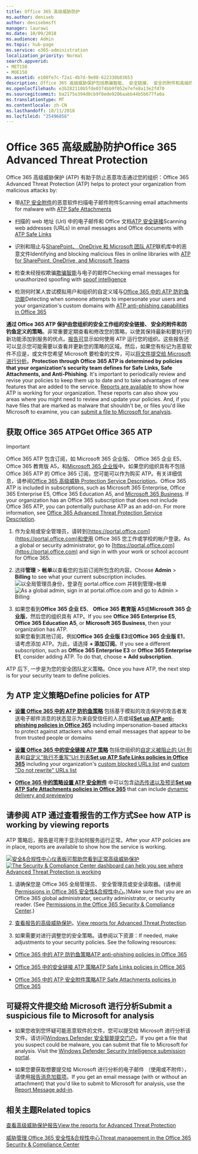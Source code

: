 ```yaml
---
title: Office 365 高级威胁防护
ms.author: deniseb
author: denisebmsft
manager: laurawi
ms.date: 10/09/2018
ms.audience: Admin
ms.topic: hub-page
ms.service: o365-administration
localization_priority: Normal
search.appverid:
- MET150
- MOE150
ms.assetid: e100fe7c-f2a1-4b7d-9e08-622330b83653
description: Office 365 高级威胁保护包括欺骗智能、 安全链接、 安全的附件和高级的防钓鱼功能。For Business 和 Microsoft 团队之前，还进行了高级的威胁保护扩展到 SharePoint Online、 OneDrive 中的文件。
ms.openlocfilehash: e3b282118b5fde0374bb9f052e7efe8a13e2fd70
ms.sourcegitcommit: ba2175e394d0cb9f8ede9206aabb44b5b677fa0a
ms.translationtype: MT
ms.contentlocale: zh-CN
ms.lasthandoff: 10/11/2018
ms.locfileid: "25496856"
---
```

# <a name="office-365-advanced-threat-protection"></a><span data-ttu-id="6767e-104">Office 365 高级威胁防护</span><span class="sxs-lookup"><span data-stu-id="6767e-104">Office 365 Advanced Threat Protection</span></span>

<span data-ttu-id="6767e-105">Office 365 高级威胁保护 (ATP) 有助于防止恶意攻击通过您的组织：</span><span class="sxs-lookup"><span data-stu-id="6767e-105">Office 365 Advanced Threat Protection (ATP) helps to protect your organization from malicious attacks by:</span></span>
  
- <span data-ttu-id="6767e-106">带[ATP 安全附件](atp-safe-attachments.md)的恶意软件扫描电子邮件附件</span><span class="sxs-lookup"><span data-stu-id="6767e-106">Scanning email attachments for malware with [ATP Safe Attachments](atp-safe-attachments.md)</span></span>
    
- <span data-ttu-id="6767e-107">扫描的 web 地址 (Url) 中的电子邮件和 Office 文档[ATP 安全链接](atp-safe-links.md)</span><span class="sxs-lookup"><span data-stu-id="6767e-107">Scanning web addresses (URLs) in email messages and Office documents with [ATP Safe Links](atp-safe-links.md)</span></span>
    
- <span data-ttu-id="6767e-108">识别和阻止与[SharePoint、 OneDrive 和 Microsoft 团队 ATP](atp-for-spo-odb-and-teams.md)联机库中的恶意文件</span><span class="sxs-lookup"><span data-stu-id="6767e-108">Identifying and blocking malicious files in online libraries with [ATP for SharePoint, OneDrive, and Microsoft Teams](atp-for-spo-odb-and-teams.md)</span></span>
    
- <span data-ttu-id="6767e-109">检查未经授权欺骗[欺骗智能](learn-about-spoof-intelligence.md)与电子的邮件</span><span class="sxs-lookup"><span data-stu-id="6767e-109">Checking email messages for unauthorized spoofing with [spoof intelligence](learn-about-spoof-intelligence.md)</span></span>
    
- <span data-ttu-id="6767e-110">检测何时某人尝试模拟用户和组织的自定义域与[Office 365 中的 ATP 防钓鱼功能](atp-anti-phishing.md)</span><span class="sxs-lookup"><span data-stu-id="6767e-110">Detecting when someone attempts to impersonate your users and your organization's custom domains with [ATP anti-phishing capabilities in Office 365](atp-anti-phishing.md)</span></span>
    
<span data-ttu-id="6767e-p102">**通过 Office 365 ATP 保护由您组织的安全工作组的安全链接、 安全的附件和防钓鱼定义的策略**。非常重要定期查看和修改您的策略，以使其保持最新和要执行的新功能添加到服务的优点。[报告可](view-reports-for-atp.md)显示如何使用 ATP 运行您的组织。这些报告还可以显示您可能需要以查看并更新您的策略的区域。然后，如果您有标记为恶意软件不应是，或文件您希望 Microsoft 要检查的文件，可以[将文件提交给 Microsoft 进行分析](#submit-a-suspicious-file-to-microsoft-for-analysis)。</span><span class="sxs-lookup"><span data-stu-id="6767e-p102">**Protection through Office 365 ATP is determined by policies that your organization's security team defines for Safe Links, Safe Attachments, and Anti-Phishing**. It's important to periodically review and revise your policies to keep them up to date and to take advantages of new features that are added to the service. [Reports are available](view-reports-for-atp.md) to show how ATP is working for your organization. These reports can also show you areas where you might need to review and update your policies. And, if you have files that are marked as malware that shouldn't be, or files you'd like Microsoft to examine, you can [submit a file to Microsoft for analysis](#submit-a-suspicious-file-to-microsoft-for-analysis).</span></span>
      
## <a name="get-office-365-atp"></a><span data-ttu-id="6767e-116">获取 Office 365 ATP</span><span class="sxs-lookup"><span data-stu-id="6767e-116">Get Office 365 ATP</span></span>

> [!IMPORTANT]
> <span data-ttu-id="6767e-p103">Office 365 ATP 包含订阅，如 Microsoft 365 企业版、 Office 365 企业 E5、 Office 365 教育版 A5，和[Microsoft 365 企业版](https://support.office.com/article/c123694a-1efb-459e-a8d5-2187975373dc)中。如果您的组织具有不包括 Office 365 ATP 的 Office 365 订阅，您可能可以作为购买 ATP。有关详细信息，请参阅[Office 365 高级威胁 Protection Service Description](https://technet.microsoft.com/library/exchange-online-advanced-threat-protection-service-description.aspx)。</span><span class="sxs-lookup"><span data-stu-id="6767e-p103">Office 365 ATP is included in subscriptions, such as Microsoft 365 Enterprise, Office 365 Enterprise E5, Office 365 Education A5, and [Microsoft 365 Business](https://support.office.com/article/c123694a-1efb-459e-a8d5-2187975373dc). If your organization has an Office 365 subscription that does not include Office 365 ATP, you can potentially purchase ATP as an add-on. For more information, see [Office 365 Advanced Threat Protection Service Description](https://technet.microsoft.com/library/exchange-online-advanced-threat-protection-service-description.aspx).</span></span> 

1. <span data-ttu-id="6767e-120">作为全局或安全管理员，请转到[https://portal.office.com](https://portal.office.com)和使用 Office 365 您工作或学校的帐户登录。</span><span class="sxs-lookup"><span data-stu-id="6767e-120">As a global or security administrator, go to [https://portal.office.com](https://portal.office.com) and sign in with your work or school account for Office 365.</span></span> 
    
2. <span data-ttu-id="6767e-121">选择**管理** \> **帐单**以查看您的当前订阅所包含的内容。</span><span class="sxs-lookup"><span data-stu-id="6767e-121">Choose **Admin** \> **Billing** to see what your current subscription includes.</span></span> <br/><span data-ttu-id="6767e-122">![以全局管理员身份，登录在 portal.office.com 并转到管理\>帐单](media/18a3546c-bd1f-4f49-82ec-0184909b42c2.png)</span><span class="sxs-lookup"><span data-stu-id="6767e-122">![As a global admin, sign in at portal.office.com and go to Admin \> Billing](media/18a3546c-bd1f-4f49-82ec-0184909b42c2.png)</span></span>
  
3. <span data-ttu-id="6767e-123">如果您看到**Office 365 企业 E5**、 **Office 365 教育版 A5**或**Microsoft 365 企业版**，然后您的组织具有 ATP。</span><span class="sxs-lookup"><span data-stu-id="6767e-123">If you see **Office 365 Enterprise E5**, **Office 365 Education A5**, or **Microsoft 365 Business**, then your organization has ATP.</span></span> <br/><span data-ttu-id="6767e-p104">如果您看到其他订阅，例如**Office 365 企业版 E3**或**Office 365 企业版 E1**，请考虑添加 ATP。为此，请选择 **+ 添加订阅**。</span><span class="sxs-lookup"><span data-stu-id="6767e-p104">If you see a different subscription, such as **Office 365 Enterprise E3** or **Office 365 Enterprise E1**, consider adding ATP. To do that, choose **+ Add subscription**.</span></span>
    
<span data-ttu-id="6767e-126">ATP 后下, 一步是为您的安全团队定义策略。</span><span class="sxs-lookup"><span data-stu-id="6767e-126">Once you have ATP, the next step is for your security team to define policies.</span></span> 
  
## <a name="define-policies-for-atp"></a><span data-ttu-id="6767e-127">为 ATP 定义策略</span><span class="sxs-lookup"><span data-stu-id="6767e-127">Define policies for ATP</span></span>

- <span data-ttu-id="6767e-128">**[设置 Office 365 中的 ATP 防钓鱼策略](set-up-anti-phishing-policies.md)** 包括基于模拟的攻击保护的攻击者发送电子邮件消息的状态显示为来自受信任的人员或域</span><span class="sxs-lookup"><span data-stu-id="6767e-128">**[Set up ATP anti-phishing policies in Office 365](set-up-anti-phishing-policies.md)** including impersonation-based attacks to protect against attackers who send email messages that appear to be from trusted people or domains</span></span> 

- <span data-ttu-id="6767e-129">**[设置 Office 365 中的安全链接 ATP 策略](set-up-atp-safe-links-policies.md)** 包括您组织的[自定义被阻止的 Url 列表](set-up-a-custom-blocked-urls-list-wtih-atp.md)和[自定义"执行不重写"Url 列表](set-up-a-custom-do-not-rewrite-urls-list-with-atp.md)</span><span class="sxs-lookup"><span data-stu-id="6767e-129">**[Set up ATP Safe Links policies in Office 365](set-up-atp-safe-links-policies.md)** including your organization's [custom blocked URLs list](set-up-a-custom-blocked-urls-list-wtih-atp.md) and [custom "Do not rewrite" URLs list](set-up-a-custom-do-not-rewrite-urls-list-with-atp.md)</span></span>
    
- <span data-ttu-id="6767e-130">**[Office 365 中的策略设置 ATP 安全附件](set-up-atp-safe-attachments-policies.md)** 中可以包含[动态传递以及预览](dynamic-delivery-and-previewing.md)</span><span class="sxs-lookup"><span data-stu-id="6767e-130">**[Set up ATP Safe Attachments policies in Office 365](set-up-atp-safe-attachments-policies.md)** that can include [dynamic delivery and previewing](dynamic-delivery-and-previewing.md)</span></span>
  
## <a name="see-how-atp-is-working-by-viewing-reports"></a><span data-ttu-id="6767e-131">请参阅 ATP 通过查看报告的工作方式</span><span class="sxs-lookup"><span data-stu-id="6767e-131">See how ATP is working by viewing reports</span></span>

<span data-ttu-id="6767e-132">ATP 策略后，报告是可用于显示如何服务运行正常。</span><span class="sxs-lookup"><span data-stu-id="6767e-132">After your ATP policies are in place, reports are available to show how the service is working.</span></span>

<span data-ttu-id="6767e-133">[![安全&amp;合规性中心仪表板可帮助您看到正常高级威胁保护](media/6b213d34-adbb-44af-8549-be9a7e2db087.png)](view-reports-for-atp.md)</span><span class="sxs-lookup"><span data-stu-id="6767e-133">[![The Security &amp; Compliance Center dashboard can help you see where Advanced Threat Protection is working](media/6b213d34-adbb-44af-8549-be9a7e2db087.png)](view-reports-for-atp.md)</span></span>
  
1. <span data-ttu-id="6767e-p105">请确保您是 Office 365 全局管理员、 安全管理员或安全读取器。(请参阅[Permissions in Office 365 安全性&amp;合规性中心](permissions-in-the-security-and-compliance-center.md)。)</span><span class="sxs-lookup"><span data-stu-id="6767e-p105">Make sure that you are an Office 365 global administrator, security administrator, or security reader. (See [Permissions in the Office 365 Security &amp; Compliance Center](permissions-in-the-security-and-compliance-center.md).)</span></span>
    
2. <span data-ttu-id="6767e-136">[查看报告的高级威胁保护](view-reports-for-atp.md)。</span><span class="sxs-lookup"><span data-stu-id="6767e-136">[View reports for Advanced Threat Protection](view-reports-for-atp.md).</span></span>
    
3. <span data-ttu-id="6767e-p106">如果需要对进行调整您的安全策略。请参阅以下资源：</span><span class="sxs-lookup"><span data-stu-id="6767e-p106">If needed, make adjustments to your security policies. See the following resources:</span></span>

  - [<span data-ttu-id="6767e-139">Office 365 中的 ATP 防钓鱼策略</span><span class="sxs-lookup"><span data-stu-id="6767e-139">ATP anti-phishing policies in Office 365</span></span>](set-up-anti-phishing-policies.md)
    
  - [<span data-ttu-id="6767e-140">Office 365 中的安全链接 ATP 策略</span><span class="sxs-lookup"><span data-stu-id="6767e-140">ATP Safe Links policies in Office 365</span></span>](set-up-atp-safe-links-policies.md)
    
  - [<span data-ttu-id="6767e-141">Office 365 中的 ATP 安全附件策略</span><span class="sxs-lookup"><span data-stu-id="6767e-141">ATP Safe Attachments policies in Office 365</span></span>](set-up-atp-safe-attachments-policies.md)
    
    
## <a name="submit-a-suspicious-file-to-microsoft-for-analysis"></a><span data-ttu-id="6767e-142">可疑将文件提交给 Microsoft 进行分析</span><span class="sxs-lookup"><span data-stu-id="6767e-142">Submit a suspicious file to Microsoft for analysis</span></span>

- <span data-ttu-id="6767e-p107">如果您收到您怀疑可能恶意软件的文件，您可以提交给 Microsoft 进行分析该文件。请访问[Windows Defender 安全智能提交门户](https://go.microsoft.com/fwlink/?linkid=857185)。</span><span class="sxs-lookup"><span data-stu-id="6767e-p107">If you get a file that you suspect could be malware, you can submit that file to Microsoft for analysis. Visit the [Windows Defender Security Intelligence submission portal](https://go.microsoft.com/fwlink/?linkid=857185).</span></span>

- <span data-ttu-id="6767e-145">如果您要获取想要提交给 Microsoft 进行分析的电子邮件 （使用或不附件），请使用[报告消息加载项](enable-the-report-message-add-in.md)。</span><span class="sxs-lookup"><span data-stu-id="6767e-145">If you get an email message (with or without an attachment) that you'd like to submit to Microsoft for analysis, use the [Report Message add-in](enable-the-report-message-add-in.md).</span></span> 
  
## <a name="related-topics"></a><span data-ttu-id="6767e-146">相关主题</span><span class="sxs-lookup"><span data-stu-id="6767e-146">Related topics</span></span>

[<span data-ttu-id="6767e-147">查看高级威胁保护报告</span><span class="sxs-lookup"><span data-stu-id="6767e-147">View the reports for Advanced Threat Protection</span></span>](view-reports-for-atp.md)
  
[<span data-ttu-id="6767e-148">威胁管理 Office 365 安全性&amp;合规性中心</span><span class="sxs-lookup"><span data-stu-id="6767e-148">Threat management in the Office 365 Security &amp; Compliance Center</span></span>](threat-management.md)
  

